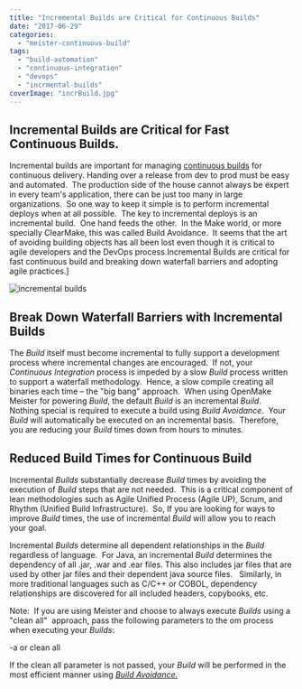 ```yaml
---
title: "Incremental Builds are Critical for Continuous Builds"
date: "2017-06-29"
categories: 
  - "meister-continuous-build"
tags: 
  - "build-automation"
  - "continuous-integration"
  - "devops"
  - "incrmental-builds"
coverImage: "incrBuild.jpg"
---
```


## Incremental Builds are Critical for Fast Continuous Builds.

Incremental builds are important for managing [continuous builds](https://en.wikipedia.org/wiki/Incremental_build_model) for continuous delivery. Handing over a release from dev to prod must be easy and automated.  The production side of the house cannot always be expert in every team's application, there can be just too many in large organizations.  So one way to keep it simple is to perform incremental deploys when at all possible.  The key to incremental deploys is an incremental build.  One hand feeds the other.  In the Make world, or more specially ClearMake, this was called Build Avoidance.  It seems that the art of avoiding building objects has all been lost even though it is critical to agile developers and the DevOps process.Incremental Builds are critical for fast continuous build and breaking down waterfall barriers and adopting agile practices.]

<div>
<img src="/images/incrBuild-300x199.jpg" alt="incremental builds" />
</div>

## Break Down Waterfall Barriers with Incremental Builds

The _Build_ itself must become incremental to fully support a development process where incremental changes are encouraged.  If not, your _Continuous Integration_ process is impeded by a slow _Build_ process written to support a waterfall methodology.  Hence, a slow compile creating all binaries each time – the "big bang" approach.  When using OpenMake Meister for powering _Build_, the default _Build_ is an incremental _Build_.  Nothing special is required to execute a build using _Build Avoidance_.  Your _Build_ will automatically be executed on an incremental basis.  Therefore, you are reducing your _Build_ times down from hours to minutes.

## Reduced Build Times for Continuous Build

Incremental _Builds_ substantially decrease _Build_ times by avoiding the execution of _Build_ steps that are not needed.  This is a critical component of lean methodologies such as Agile Unified Process (Agile UP), Scrum, and Rhythm (Unified Build Infrastructure).  So, If you are looking for ways to improve _Build_ times, the use of incremental _Build_ will allow you to reach your goal.

Incremental _Builds_ determine all dependent relationships in the _Build_ regardless of language.  For Java, an incremental _Build_ determines the dependency of all .jar, .war and .ear files. This also includes jar files that are used by other jar files and their dependent java source files.   Similarly, in more traditional languages such as C/C++ or COBOL, dependency relationships are discovered for all included headers, copybooks, etc.

Note:  If you are using Meister and choose to always execute _Builds_ using a "clean all"  approach, pass the following parameters to the om process when executing your _Builds_:

\-a or clean all

If the clean all parameter is not passed, your _Build_ will be performed in the most efficient manner using [_Build_ _Avoidance._](/blog/2017/06/27/build-avoidance-and-continuous-integration-accelerating-the-compile-process/)
